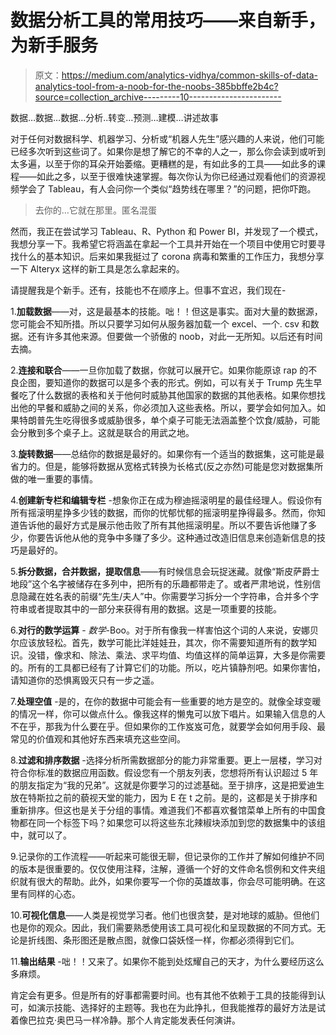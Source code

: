 # 数据分析工具的常用技巧——来自新手，为新手服务

> 原文：<https://medium.com/analytics-vidhya/common-skills-of-data-analytics-tool-from-a-noob-for-the-noobs-385bbffe2b4c?source=collection_archive---------10----------------------->

数据…数据…数据…分析..转变…预测…建模…讲述故事

对于任何对数据科学、机器学习、分析或“机器人先生”感兴趣的人来说，他们可能已经多次听到这些词了。如果你是想了解它的不幸的人之一，那么你会读到或听到太多遍，以至于你的耳朵开始萎缩。更糟糕的是，有如此多的工具——如此多的课程——如此之多，以至于很难快速掌握。每次你认为你已经通过观看他们的资源视频学会了 Tableau，有人会问你一个类似“趋势线在哪里？”的问题，把你吓跑。

> 去你的…它就在那里。匿名混蛋

然而，我正在尝试学习 Tableau、R、Python 和 Power BI，并发现了一个模式，我想分享一下。我希望它将涵盖在拿起一个工具并开始在一个项目中使用它时要寻找什么的基本知识。后来如果我挺过了 corona 病毒和繁重的工作压力，我想分享一下 Alteryx 这样的新工具是怎么拿起来的。

请提醒我是个新手。还有，技能也不在顺序上。但事不宜迟，我们现在-

1.**加载数据**——对，这是最基本的技能。咄！！但这是事实。面对大量的数据源，您可能会不知所措。所以只要学习如何从服务器加载一个 excel、一个. csv 和数据。还有许多其他来源。但要做一个骄傲的 noob，对此一无所知。以后还有时间去摘。

2.**连接和联合**——一旦你加载了数据，你就可以展开它。如果你能原谅 rap 的不良企图，要知道你的数据可以是多个表的形式。例如，可以有关于 Trump 先生早餐吃了什么数据的表格和关于他何时威胁其他国家的数据的其他表格。如果你想找出他的早餐和威胁之间的关系，你必须加入这些表格。所以，要学会如何加入。如果特朗普先生吃得很多或威胁很多，单个桌子可能无法涵盖整个饮食/威胁，可能会分散到多个桌子上。这就是联合的用武之地。

3.**旋转数据**——总结你的数据是最好的。如果你有一个适当的数据集，这可能是最省力的。但是，能够将数据从宽格式转换为长格式(反之亦然)可能是您对数据集所做的唯一重要的事情。

4.**创建新专栏和编辑专栏** -想象你正在成为穆迪摇滚明星的最佳经理人。假设你有所有摇滚明星挣多少钱的数据，而你的忧郁忧郁的摇滚明星挣得最多。然而，你知道告诉他的最好方式是展示他击败了所有其他摇滚明星。所以不要告诉他赚了多少，你要告诉他从他的竞争中多赚了多少。这种通过改造旧信息来创造新信息的技巧是最好的。

5.**拆分数据，合并数据，提取信息**——有时候信息会玩捉迷藏。就像“斯皮萨爵士地段”这个名字被储存在多列中，把所有的乐趣都带走了。或者严肃地说，性别信息隐藏在姓名表的前缀“先生/夫人”中。你需要学习拆分一个字符串，合并多个字符串或者提取其中的一部分来获得有用的数据。这是一项重要的技能。

6.**对行的数学运算** - *数学*-Boo。对于所有像我一样害怕这个词的人来说，安娜贝尔应该放轻松。首先，数学可能比洋娃娃丑，其次，你不需要知道所有的数学知识。没错，像求和、除法、乘法、求平均值、均值这样的简单运算，大多是你需要的。所有的工具都已经有了计算它们的功能。所以，吃片镇静剂吧。如果你害怕，请知道你的恐惧离毁灭只有一步之遥。

7.**处理空值** -是的，在你的数据中可能会有一些重要的地方是空的。就像全球变暖的情况一样，你可以做点什么。像我这样的懒鬼可以放下唱片。如果输入信息的人不在乎，那我为什么要在乎。但如果你的工作岌岌可危，就要学会如何用手段、最常见的价值观和其他好东西来填充这些空间。

8.**过滤和排序数据** -选择分析所需数据部分的能力非常重要。更上一层楼，学习对符合你标准的数据应用函数。假设您有一个朋友列表，您想将所有认识超过 5 年的朋友指定为“我的兄弟”。这就是你要学习的过滤基础。至于排序，这是把爱迪生放在特斯拉之前的藐视天堂的能力，因为 E 在 t 之前。是的，这都是关于排序和重新排序。但这也是关于分组的事情。难道我们不都喜欢餐馆菜单上所有的中国食物都在同一个标签下吗？如果您可以将这些东北辣椒块添加到您的数据集中的该组中，就可以了。

9.记录你的工作流程——听起来可能很无聊，但记录你的工作并了解如何维护不同的版本是很重要的。仅仅使用注释，注解，遵循一个好的文件命名惯例和文件夹组织就有很大的帮助。此外，如果你要写一个你的英雄故事，你会尽可能明确。在这里有同样的心态。

10.**可视化信息**——人类是视觉学习者。他们也很贪婪，是对地球的威胁。但他们也是你的观众。因此，我们需要熟悉使用该工具可视化和呈现数据的不同方式。无论是折线图、条形图还是散点图，就像口袋妖怪一样，你都必须得到它们。

11.**输出结果** -咄！！又来了。如果你不能到处炫耀自己的天才，为什么要经历这么多麻烦。

肯定会有更多。但是所有的好事都需要时间。也有其他不依赖于工具的技能得到认可，如演示技能、选择好的主题等。我也在为此挣扎，但我能推荐的最好方法是试着像巴拉克·奥巴马一样冷静。那个人肯定能发表任何演讲。
